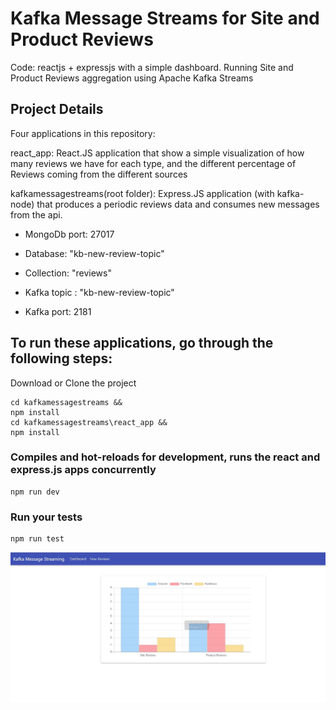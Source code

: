 #  Kafka Message Streams for Site and Product Reviews
Code: reactjs + expressjs  with a simple dashboard. Running Site and Product Reviews aggregation using Apache Kafka Streams

## Project Details
Four applications in this repository:

react_app: React.JS application that show a simple visualization of how many reviews we have for each type, and the different percentage of
Reviews coming from the different sources

kafkamessagestreams(root folder): Express.JS application (with kafka-node) that produces a periodic reviews data and consumes new messages from the api. 
* MongoDb port: 27017
* Database: "kb-new-review-topic"
* Collection: "reviews"

* Kafka topic : "kb-new-review-topic"
* Kafka port: 2181

## To run these applications, go through the following steps:
Download or Clone the project 
```
cd kafkamessagestreams &&
npm install
cd kafkamessagestreams\react_app &&
npm install
```
### Compiles and hot-reloads for development, runs the react and express.js apps concurrently
```
npm run dev
```
### Run your tests
```
npm run test
```
![](images/001.JPG?raw=true)
